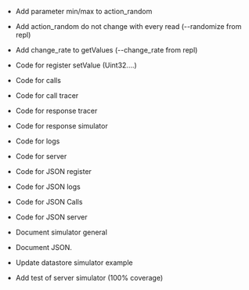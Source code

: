 - Add parameter min/max to action_random
- Add action_random do not change with every read (--randomize from repl)
- Add change_rate to getValues (--change_rate from repl)

- Code for register setValue (Uint32....)
- Code for calls
- Code for call tracer
- Code for response tracer
- Code for response simulator
- Code for logs
- Code for server

- Code for JSON register
- Code for JSON logs
- Code for JSON Calls
- Code for JSON server

- Document simulator general
- Document JSON.

- Update datastore simulator example

- Add test of server simulator (100% coverage)
